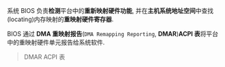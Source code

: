 系统 BIOS 负责**检测**平台中的**重新映射硬件功能**, 并在**主机系统地址空间**中查找(locating)内存映射的**重映射硬件寄存器**.

BIOS 通过 **DMA 重映射报告**(`DMA Remapping Reporting`, **DMAR**)**ACPI 表**将平台中的重映射硬件单元报告给系统软件.

> DMAR ACPI 表

